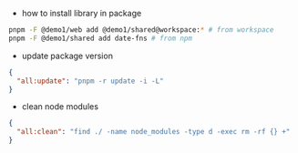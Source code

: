 - how to install library in package

```bash
pnpm -F @demo1/web add @demo1/shared@workspace:* # from workspace
pnpm -F @demo1/shared add date-fns # from npm
```

- update package version

```json
{
  "all:update": "pnpm -r update -i -L"
}
```

- clean node modules

```json
{
  "all:clean": "find ./ -name node_modules -type d -exec rm -rf {} +"
}
```
